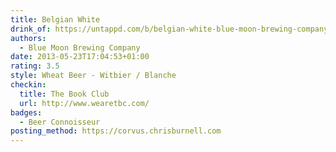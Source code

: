 ```yaml
---
title: Belgian White
drink_of: https://untappd.com/b/belgian-white-blue-moon-brewing-company/3839
authors:
  - Blue Moon Brewing Company
date: 2013-05-23T17:04:53+01:00
rating: 3.5
style: Wheat Beer - Witbier / Blanche
checkin:
  title: The Book Club
  url: http://www.wearetbc.com/
badges:
  - Beer Connoisseur
posting_method: https://corvus.chrisburnell.com
---
```


